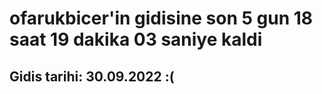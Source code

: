 # ofarukbicer'in gidisine son 5 gun 18 saat 19 dakika 03 saniye kaldi

## Gidis tarihi: 30.09.2022 :(